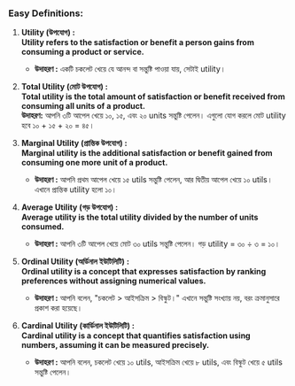 ### Easy Definitions:  

1. **Utility (উপযোগ) :**  
   **Utility refers to the satisfaction or benefit a person gains from consuming a product or service.**  
   - **উদাহরণ :** একটি চকলেট খেয়ে যে আনন্দ বা সন্তুষ্টি পাওয়া যায়, সেটাই utility।  

2. **Total Utility (মোট উপযোগ) :**  
   **Total utility is the total amount of satisfaction or benefit received from consuming all units of a product.**  
   **উদাহরণ:** আপনি ৩টি আপেল খেয়ে ১০, ১৫, এবং ২০ units সন্তুষ্টি পেলেন। এগুলো যোগ করলে মোট utility হবে ১০ + ১৫ + ২০ = ৪৫।  

3. **Marginal Utility (প্রান্তিক উপযোগ) :**  
   **Marginal utility is the additional satisfaction or benefit gained from consuming one more unit of a product.**  
   - **উদাহরণ :** আপনি প্রথম আপেল খেয়ে ১৫ utils সন্তুষ্টি পেলেন, আর দ্বিতীয় আপেল খেয়ে ১০ utils। এখানে প্রান্তিক utility হলো ১০।  

4. **Average Utility (গড় উপযোগ) :**  
   **Average utility is the total utility divided by the number of units consumed.**  
   - **উদাহরণ :** আপনি ৩টি আপেল খেয়ে মোট ৩০ utils সন্তুষ্টি পেলেন। গড় utility = ৩০ ÷ ৩ = ১০।  

5. **Ordinal Utility (অর্ডিনাল ইউটিলিটি) :**  
   **Ordinal utility is a concept that expresses satisfaction by ranking preferences without assigning numerical values.**  
   - **উদাহরণ :** আপনি বলেন, "চকলেট > আইসক্রিম > বিস্কুট।" এখানে সন্তুষ্টি সংখ্যায় নয়, বরং ক্রমানুসারে প্রকাশ করা হয়েছে।  

6. **Cardinal Utility (কার্ডিনাল ইউটিলিটি) :**  
   **Cardinal utility is a concept that quantifies satisfaction using numbers, assuming it can be measured precisely.**  
   - **উদাহরণ :** আপনি বলেন, চকলেট খেয়ে ১০ utils, আইসক্রিম খেয়ে ৮ utils, এবং বিস্কুট খেয়ে ৫ utils সন্তুষ্টি পেলেন। 